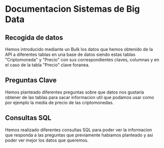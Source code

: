 # Documentacion Sistemas de Big Data

## Recogida de datos
Hemos introducido mediante un Bulk los datos que hemos obtenido de la API a diferentes tablas en una base de datos siendo estas tablas "Criptomoneda" y "Precio" con sus correspondientes claves, columnas y en el caso de la tabla "Precio" clave foranea.

## Preguntas Clave
Hemos planteado diferentes preguntas sobre que datos nos gustaria obtener de las tablas para sacar informacion util que podamos usar como por ejemplo la media de precio de las criptomonedas.

## Consultas SQL 
Hemos realizado diferentes consultas SQL para poder ver la informacion que responda a las preguntas que previamente habiamos planteado y asi poder ver mejor los datos que queremos.
